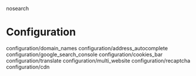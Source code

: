 nosearch  

# Configuration

<div class="toctree" titlesonly="">

configuration/domain_names configuration/address_autocomplete
configuration/google_search_console configuration/cookies_bar
configuration/translate configuration/multi_website
configuration/recaptcha configuration/cdn

</div>
